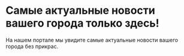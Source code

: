 # Самые актуальные новости вашего города только здесь!

На нашем портале мы увидите самые актуальные новости вашего города без прикрас.
